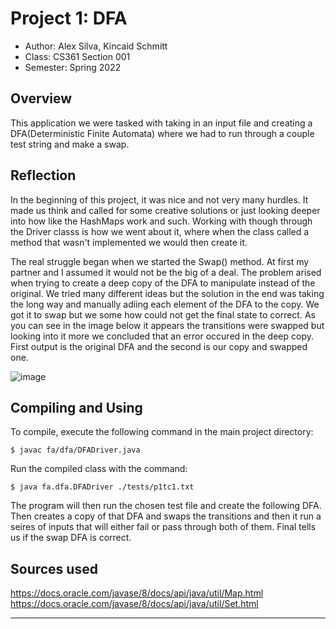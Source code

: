 # Project 1: DFA

* Author: Alex Silva, Kincaid Schmitt
* Class: CS361 Section 001
* Semester: Spring 2022

## Overview

This application we were tasked with taking in an input file and creating
a DFA(Deterministic Finite Automata) where we had to run through a couple
test string and make a swap.

## Reflection

In the beginning of this project, it was nice and not very many hurdles. 
It made us think and called for some creative solutions or just looking
deeper into how like the HashMaps work and such. Working with though 
through the Driver classs is how we went about it, where when the class 
called a method that wasn't implemented we would then create it.

The real struggle began when we started the Swap() method. At first
my partner and I assumed it would not be the big of a deal. The problem
arised when trying to create a deep copy of the DFA to manipulate 
instead of the original. We tried many different ideas but the solution
in the end was taking the long way and manually adiing each element
of the DFA to the copy. We got it to swap but we some how could not get
the final state to correct. As you can see in the image below it appears
the transitions were swapped but looking into it more we concluded that an 
error occured in the deep copy. First output is the original DFA and the
second is our copy and swapped one.

![image](https://user-images.githubusercontent.com/89565246/154004245-8a2bdebe-f9dc-4030-b958-e0c599f9fef8.png)

## Compiling and Using

To compile, execute the following command in the main project directory:
```
$ javac fa/dfa/DFADriver.java
```

Run the compiled class with the command:
```
$ java fa.dfa.DFADriver ./tests/p1tc1.txt
```

The program will then run the chosen test file and create the following
DFA. Then creates a copy of that DFA and swaps the transitions and then
it run a seires of inputs that will either fail or pass through both of
them. Final tells us if the swap DFA is correct.

## Sources used

https://docs.oracle.com/javase/8/docs/api/java/util/Map.html
https://docs.oracle.com/javase/8/docs/api/java/util/Set.html

----------
